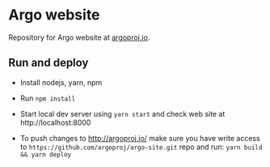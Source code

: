 # Argo website

Repository for Argo website at [argoproj.io](https://argoproj.io).

## Run and deploy

* Install nodejs, yarn, npm
* Run `npm install`
* Start local dev server using `yarn start` and check web site at http://localhost:8000

* To push changes to http://argoproj.io/ make sure you have write access to `https://github.com/argoproj/argo-site.git`
 repo and run: `yarn build && yarn deploy`
